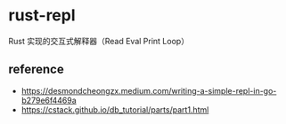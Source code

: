 # rust-repl
Rust 实现的交互式解释器（Read Eval Print Loop）

## reference
* https://desmondcheongzx.medium.com/writing-a-simple-repl-in-go-b279e6f4469a
* https://cstack.github.io/db_tutorial/parts/part1.html

